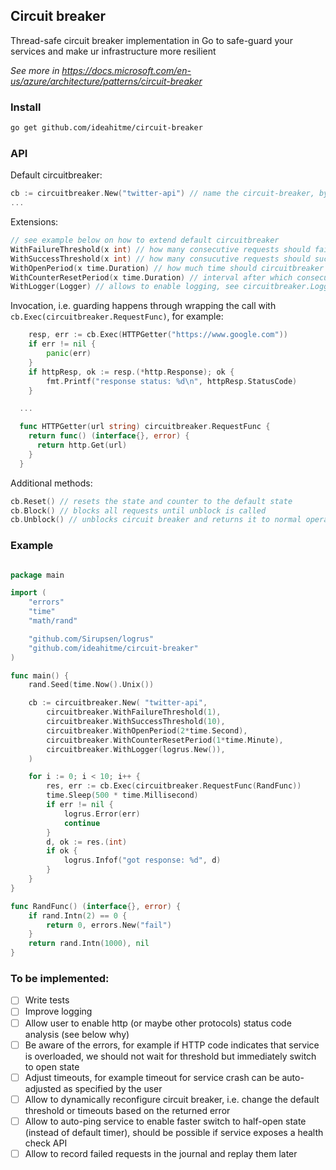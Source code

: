 ## Circuit breaker 

Thread-safe circuit breaker implementation in Go to safe-guard your services and make ur infrastructure more resilient

*See more in https://docs.microsoft.com/en-us/azure/architecture/patterns/circuit-breaker*

### Install

```bash
go get github.com/ideahitme/circuit-breaker
```

### API 

Default circuitbreaker: 

```go
cb := circuitbreaker.New("twitter-api") // name the circuit-breaker, by the name of the service it guards 
...
```

Extensions: 

```go
// see example below on how to extend default circuitbreaker
WithFailureThreshold(x int) // how many consecutive requests should fail for the circuitbreaker to disallow any requests (default = 5)
WithSuccessThreshold(x int) // how many consucutive requests should succeed for the circuitbreaker to consider service recovered (default = 5)
WithOpenPeriod(x time.Duration) // how much time should circuitbreaker block access to the service, i.e. keep it in the open state (default = 1min)
WithCounterResetPeriod(x time.Duration) // interval after which consecutive requests counters are set to zero
WithLogger(Logger) // allows to enable logging, see circuitbreaker.Logger interface and example below (default no logging)
```

Invocation, i.e. guarding happens through wrapping the call with `cb.Exec(circuitbreaker.RequestFunc)`, for example: 

```go
	resp, err := cb.Exec(HTTPGetter("https://www.google.com"))
	if err != nil {
		panic(err)
	}
	if httpResp, ok := resp.(*http.Response); ok {
		fmt.Printf("response status: %d\n", httpResp.StatusCode)
	}

  ...

  func HTTPGetter(url string) circuitbreaker.RequestFunc {
    return func() (interface{}, error) {
      return http.Get(url)
    }
  }

```

Additional methods: 

```go
cb.Reset() // resets the state and counter to the default state
cb.Block() // blocks all requests until unblock is called
cb.Unblock() // unblocks circuit breaker and returns it to normal operational mode
```

### Example

```go

package main

import (
	"errors"
	"time"
	"math/rand"

	"github.com/Sirupsen/logrus"
	"github.com/ideahitme/circuit-breaker"
)

func main() {
	rand.Seed(time.Now().Unix())

	cb := circuitbreaker.New( "twitter-api", 
		circuitbreaker.WithFailureThreshold(1),
		circuitbreaker.WithSuccessThreshold(10),
		circuitbreaker.WithOpenPeriod(2*time.Second),
		circuitbreaker.WithCounterResetPeriod(1*time.Minute),
		circuitbreaker.WithLogger(logrus.New()),
	)

	for i := 0; i < 10; i++ {
		res, err := cb.Exec(circuitbreaker.RequestFunc(RandFunc))
		time.Sleep(500 * time.Millisecond)
		if err != nil {
			logrus.Error(err)
			continue
		}
		d, ok := res.(int)
		if ok {
			logrus.Infof("got response: %d", d)
		}
	}
}

func RandFunc() (interface{}, error) {
	if rand.Intn(2) == 0 {
		return 0, errors.New("fail")
	}
	return rand.Intn(1000), nil
}

```

### To be implemented: 

- [ ] Write tests
- [ ] Improve logging
- [ ] Allow user to enable http (or maybe other protocols) status code analysis (see below why)
- [ ] Be aware of the errors, for example if HTTP code indicates that service is overloaded, we should not wait for threshold but immediately switch to open state
- [ ] Adjust timeouts, for example timeout for service crash can be auto-adjusted as specified by the user
- [ ] Allow to dynamically reconfigure circuit breaker, i.e. change the default threshold or timeouts based on the returned error
- [ ] Allow to auto-ping service to enable faster switch to half-open state (instead of default timer), should be possible if service exposes a health check API
- [ ] Allow to record failed requests in the journal and replay them later 